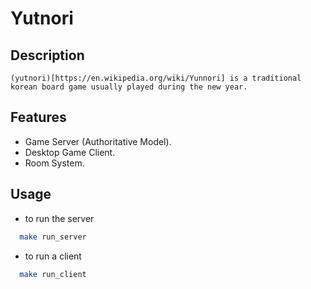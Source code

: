 # Yutnori

## Description

	(yutnori)[https://en.wikipedia.org/wiki/Yunnori] is a traditional korean board game usually played during the new year.

## Features

- Game Server (Authoritative Model). 
- Desktop Game Client.
- Room System.

## Usage

- to run the server
```bash
  make run_server
```

- to run a client
```bash
  make run_client
```